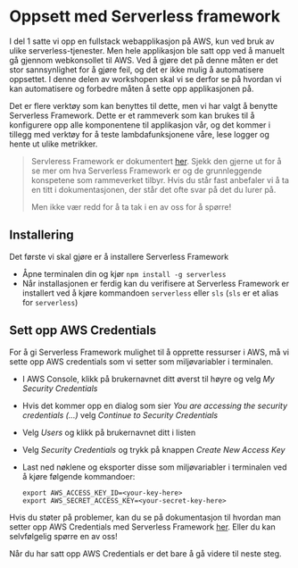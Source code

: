 # Oppsett med Serverless framework

I del 1 satte vi opp en fullstack webapplikasjon på AWS, kun ved bruk av ulike serverless-tjenester. Men hele applikasjon ble satt opp ved å manuelt gå gjennom webkonsollet til AWS. Ved å gjøre det på denne måten er det stor sannsynlighet for å gjøre feil, og det er ikke mulig å automatisere oppsettet. I denne delen av workshopen skal vi se derfor se på hvordan vi kan automatisere og forbedre måten å sette opp applikasjonen på.

Det er flere verktøy som kan benyttes til dette, men vi har valgt å benytte Serverless Framework. Dette er et rammeverk som kan brukes til å konfigurere opp alle komponentene til applikasjon vår, og det kommer i tillegg med verktøy for å teste lambdafunksjonene våre, lese logger og hente ut ulike metrikker.

> Servleress Framework er dokumentert [her](https://serverless.com/framework/docs/providers/aws/guide/intro/). Sjekk den gjerne ut for å se mer om hva Serverless Framework er og de grunnleggende konspetene som rammeverket tilbyr. Hvis du står fast anbefaler vi å ta en titt i dokumentasjonen, der står det ofte svar på det du lurer på.
> 
> Men ikke vær redd for å ta tak i en av oss for å spørre!

## Installering
Det første vi skal gjøre er å installere Serverless Framework

- Åpne terminalen din og kjør `npm install -g serverless`
- Når installasjonen er ferdig kan du verifisere at Serverless Framework er installert ved å kjøre kommandoen `serverless` eller `sls` (`sls` er et alias for `serverless`)

## Sett opp AWS Credentials

For å gi Serverless Framework mulighet til å opprette ressurser i AWS, må vi sette opp AWS credentials som vi setter som miljøvariabler i terminalen.

- I AWS Console, klikk på brukernavnet ditt øverst til høyre og velg *My Security Credentials*
- Hvis det kommer opp en dialog som sier *You are accessing the security credentials (...)* velg *Continue to Security Credentials*
- Velg *Users* og klikk på brukernavnet ditt i listen
- Velg *Security Credentials* og trykk på knappen *Create New Access Key*
- Last ned nøklene og eksporter disse som miljøvariabler i terminalen ved å kjøre følgende kommandoer:

  ```
  export AWS_ACCESS_KEY_ID=<your-key-here>
  export AWS_SECRET_ACCESS_KEY=<your-secret-key-here>
  ```

Hvis du støter på problemer, kan du se på dokumentasjon til hvordan man setter opp AWS Credentials med Serverless Framework [her](https://serverless.com/framework/docs/providers/aws/guide/credentials/). Eller du kan selvfølgelig spørre en av oss!

Når du har satt opp AWS Credentials er det bare å gå videre til neste steg.